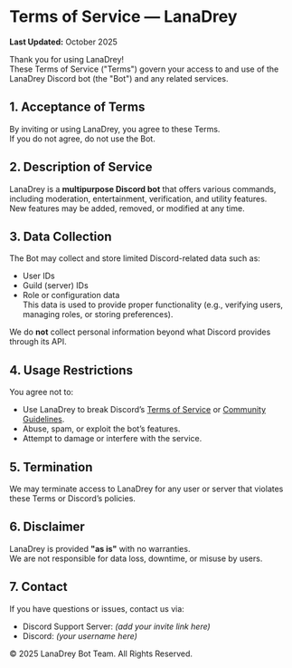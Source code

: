 # Terms of Service — LanaDrey

**Last Updated:** October 2025  

Thank you for using LanaDrey!  
These Terms of Service ("Terms") govern your access to and use of the LanaDrey Discord bot (the "Bot") and any related services.


## 1. Acceptance of Terms
By inviting or using LanaDrey, you agree to these Terms.  
If you do not agree, do not use the Bot.


## 2. Description of Service
LanaDrey is a **multipurpose Discord bot** that offers various commands, including moderation, entertainment, verification, and utility features.  
New features may be added, removed, or modified at any time.


## 3. Data Collection
The Bot may collect and store limited Discord-related data such as:
- User IDs
- Guild (server) IDs
- Role or configuration data  
This data is used to provide proper functionality (e.g., verifying users, managing roles, or storing preferences).

We do **not** collect personal information beyond what Discord provides through its API.


## 4. Usage Restrictions
You agree not to:
- Use LanaDrey to break Discord’s [Terms of Service](https://discord.com/terms) or [Community Guidelines](https://discord.com/guidelines).
- Abuse, spam, or exploit the bot’s features.
- Attempt to damage or interfere with the service.


## 5. Termination
We may terminate access to LanaDrey for any user or server that violates these Terms or Discord’s policies.


## 6. Disclaimer
LanaDrey is provided **"as is"** with no warranties.  
We are not responsible for data loss, downtime, or misuse by users.


## 7. Contact
If you have questions or issues, contact us via:
- Discord Support Server: *(add your invite link here)*  
- Discord: *(your username here)*

© 2025 LanaDrey Bot Team. All Rights Reserved.
